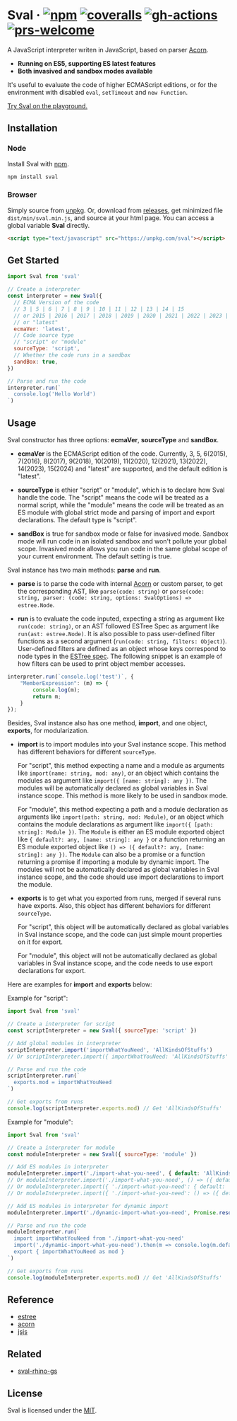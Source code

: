 # Sval &middot; [![npm](https://img.shields.io/npm/v/sval.svg?style=flat-square)](https://www.npmjs.com/package/sval) [![coveralls](https://img.shields.io/coveralls/github/Siubaak/sval.svg?style=flat-square)](https://coveralls.io/github/Siubaak/sval) [![gh-actions](https://img.shields.io/github/actions/workflow/status/Siubaak/sval/coverage.yml?style=flat-square)](https://github.com/Siubaak/sval/actions/workflows/coverage.yml) [![prs-welcome](https://img.shields.io/badge/PRs-welcome-brightgreen.svg?style=flat-square)](https://makeapullrequest.com)

A JavaScript interpreter writen in JavaScript, based on parser [Acorn](https://github.com/acornjs/acorn).

- **Running on ES5, supporting ES latest features**
- **Both invasived and sandbox modes available**

It's useful to evaluate the code of higher ECMAScript editions, or for the environment with disabled `eval`, `setTimeout` and `new Function`.

[Try Sval on the playground.](https://jsbin.com/kehahiqono/edit?js,console)

## Installation

### Node

Install Sval with [npm](https://www.npmjs.com/package/sval).

```bash
npm install sval
```

### Browser

Simply source from [unpkg](https://unpkg.com/sval). Or, download from [releases](https://github.com/Siubaak/sval/releases), get minimized file `dist/min/sval.min.js`, and source at your html page. You can access a global variable **Sval** directly.

```html
<script type="text/javascript" src="https://unpkg.com/sval"></script>
```

## Get Started

```js
import Sval from 'sval'

// Create a interpreter
const interpreter = new Sval({
  // ECMA Version of the code
  // 3 | 5 | 6 | 7 | 8 | 9 | 10 | 11 | 12 | 13 | 14 | 15
  // or 2015 | 2016 | 2017 | 2018 | 2019 | 2020 | 2021 | 2022 | 2023 | 2024
  // or "latest"
  ecmaVer: 'latest',
  // Code source type
  // "script" or "module"
  sourceType: 'script',
  // Whether the code runs in a sandbox
  sandBox: true,
})

// Parse and run the code
interpreter.run(`
  console.log('Hello World')
`)
```

## Usage

Sval constructor has three options: **ecmaVer**, **sourceType** and **sandBox**.

- **ecmaVer** is the ECMAScript edition of the code. Currently, 3, 5, 6(2015), 7(2016), 8(2017), 9(2018), 10(2019), 11(2020), 12(2021), 13(2022), 14(2023), 15(2024) and "latest" are supported, and the default edition is "latest".

- **sourceType** is ethier "script" or "module", which is to declare how Sval handle the code. The "script" means the code will be treated as a normal script, while the "module" means the code will be treated as an ES module with global strict mode and parsing of import and export declarations. The default type is "script".

- **sandBox** is true for sandbox mode or false for invasived mode. Sandbox mode will run code in an isolated sandbox and won't pollute your global scope. Invasived mode allows you run code in the same global scope of your current environment. The default setting is true.

Sval instance has two main methods: **parse** and **run**.

- **parse** is to parse the code with internal [Acorn](https://github.com/acornjs/acorn) or custom parser, to get the corresponding AST, like `parse(code: string)` or `parse(code: string, parser: (code: string, options: SvalOptions) => estree.Node`.


- **run** is to evaluate the code inputed, expecting a string as argument like `run(code: string)`, or an AST followed ESTree Spec as argument like `run(ast: estree.Node)`. It is also possible to pass user-defined filter functions as a second argument (`run(code: string, filters: Object)`). User-defined filters are defined as an object whose keys correspond to node types in the [ESTree spec](https://github.com/estree/estree). The following snippet is an example of how filters can be used to print object member accesses.

```js
interpreter.run(`console.log('test')`, {
    "MemberExpression": (m) => {
        console.log(m);
        return m;
    }
});
```

Besides, Sval instance also has one method, **import**, and one object, **exports**, for modularization.

- **import** is to import modules into your Sval instance scope. This method has different behaviors for different `sourceType`.

  For "script", this method expecting a name and a module as arguments like `import(name: string, mod: any)`, or an object which contains the modules as argument like `import({ [name: string]: any })`. The modules will be automatically declared as global variables in Sval instance scope. This method is more likely to be used in sandbox mode.

  For "module", this method expecting a path and a module declaration as arguments like `import(path: string, mod: Module)`, or an object which contains the module declarations as argument like `import({ [path: string]: Module })`. The `Module` is either an ES module exported object like `{ default?: any, [name: string]: any }` or a function returning an ES module exported object like `() => ({ default?: any, [name: string]: any })`. The `Module` can also be a promise or a function returning a promise if importing a module by dynamic import. The modules will not be automatically declared as global variables in Sval instance scope, and the code should use import declarations to import the module.

- **exports** is to get what you exported from runs, merged if several runs have exports. Also, this object has different behaviors for different `sourceType`.

  For "script", this object will be automatically declared as global variables in Sval instance scope, and the code can just simple mount properties on it for export.

  For "module", this object will not be automatically declared as global variables in Sval instance scope, and the code needs to use export declarations for export.

Here are examples for **import** and **exports** below:

Example for "script":

```js
import Sval from 'sval'

// Create a interpreter for script
const scriptInterpreter = new Sval({ sourceType: 'script' })

// Add global modules in interpreter
scriptInterpreter.import('importWhatYouNeed', 'AllKindsOfStuffs')
// Or scriptInterpreter.import({ importWhatYouNeed: 'AllKindsOfStuffs' })

// Parse and run the code
scriptInterpreter.run(`
  exports.mod = importWhatYouNeed
`)

// Get exports from runs
console.log(scriptInterpreter.exports.mod) // Get 'AllKindsOfStuffs'
```

Example for "module":

```js
import Sval from 'sval'

// Create a interpreter for module
const moduleInterpreter = new Sval({ sourceType: 'module' })

// Add ES modules in interpreter
moduleInterpreter.import('./import-what-you-need', { default: 'AllKindsOfStuffs' })
// Or moduleInterpreter.import('./import-what-you-need', () => ({ default: 'AllKindsOfStuffs' }))
// Or moduleInterpreter.import({ './import-what-you-need': { default: 'AllKindsOfStuffs' } })
// Or moduleInterpreter.import({ './import-what-you-need': () => ({ default: 'AllKindsOfStuffs' }) })

// Add ES modules in interpreter for dynamic import
moduleInterpreter.import('./dynamic-import-what-you-need', Promise.resolve({ default: 'AllKindsOfStuffs' }))

// Parse and run the code
moduleInterpreter.run(`
  import importWhatYouNeed from './import-what-you-need'
  import('./dynamic-import-what-you-need').then(m => console.log(m.default)) // Get 'AllKindsOfStuffs'
  export { importWhatYouNeed as mod }
`)

// Get exports from runs
console.log(moduleInterpreter.exports.mod) // Get 'AllKindsOfStuffs'
```

## Reference

- [estree](https://github.com/estree/estree)
- [acorn](https://github.com/acornjs/acorn)
- [jsjs](https://github.com/bramblex/jsjs)

## Related

- [sval-rhino-gs](https://github.com/Patrick-ring-motive/sval-rhino-gs) 

## License

Sval is licensed under the [MIT](https://github.com/Siubaak/sval/blob/master/LICENSE).
